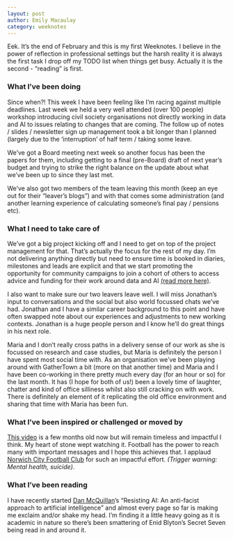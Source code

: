 ```yaml
---
layout: post
author: Emily Macaulay
category: weeknotes
---
```


Eek. It’s the end of February and this is my first Weeknotes.  I believe in the power of reflection in professional settings but the harsh reality it is always the first task I drop off my TODO list when things get busy.  Actually it is the second - “reading” is first.

### What I’ve been doing
Since when?!  This week I have been feeling like I’m racing against multiple deadlines.  Last week we held a very well attended (over 100 people) workshop introducing civil society organisations not directly working in data and AI to issues relating to changes that are coming. The follow up of notes / slides / newsletter sign up management took a bit longer than I planned (largely due to the ‘interruption’ of half term / taking some leave.

We’ve got a Board meeting next week so another focus has been the papers for them, including getting to a final (pre-Board) draft of next year’s budget and trying to strike the right balance on the update about what we’ve been up to since they last met.

We’ve also got two members of the team leaving this month (keep an eye out for their “leaver’s blogs”) and with that comes some administration (and another learning experience of calculating someone’s final pay / pensions etc).

### What I need to take care of
We’ve got a big project kicking off and I need to get on top of the project management for that.  That’s actually the focus for the rest of my day.  I’m not delivering anything directly but need to ensure time is booked in diaries, milestones and leads are explicit and that we start promoting the opportunity for community campaigns to join a cohort of others to access advice and funding for their work around data and AI [(read more here)](https://connectedbydata.org/projects/2023-catalysing-communities).

I also want to make sure our two leavers leave well.  I will miss Jonathan’s input to conversations and the social but also world focussed chats we’ve had.  Jonathan and I have a similar career background to this point and have often swapped note about our experiences and adjustments to new working contexts.  Jonathan is a huge people person and I know he’ll do great things in his next role.

Maria and I don’t really cross paths in a delivery sense of our work as she is focussed on research and case studies, but Maria is definitely the person I have spent most social time with.  As an organisation we’ve been playing around with GatherTown a bit (more on that another time) and Maria and I have been co-working in there pretty much every day (for an hour or so) for the last month.  It has (I hope for both of us!) been a lovely time of laughter, chatter and kind of office silliness whilst also still cracking on with work.  There is definitely an element of it replicating the old office environment and sharing that time with Maria has been fun.

### What I’ve been inspired or challenged or moved by
[This video](https://www.linkedin.com/posts/norwich-city-football-club_check-in-on-those-around-you-worldmentalhealthday-activity-7117426210850119681-vFbR?utm_source=share&utm_medium=member_desktop) is a few months old now but will remain timeless and impactful I think.  My heart of stone wept watching it. Football has the power to reach many with important messages and I hope this achieves that. I applaud [Norwich City Football Club](https://www.canaries.co.uk/) for such an impactful effort. _(Trigger warning: Mental health, suicide)_.

### What I’ve been reading
I have recently started [Dan McQuillan](https://danmcquillan.org/)’s “Resisting AI: An anti-facist approach to artificial intelligence” and almost every page so far is making me exclaim and/or shake my head.  I’m finding it a little heavy going as it is academic in nature so there’s been smattering of Enid Blyton’s Secret Seven being read in and around it.